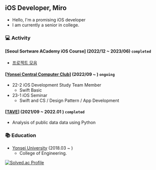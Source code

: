 ## iOS Developer, Miro
- Hello, I'm a promising iOS developer
- I am currently a senior in college.

### 💻 Activity
#### [Seoul Sortware ACademy iOS Course] (2022/12 ~ 2023/06) `completed`
- [프로젝트 모음](https://github.com/longlivedrgn/SeSAC-iOS-Projects)
#### [[Yonsei Central Computer Club](https://linktr.ee/yonsei_computer_club)] (2022/09 ~ ) `ongoing`
- 22-2 iOS Development Study Team Member
    - Swift Basic
- 23-1 iOS Seminar 
    - Swift and CS / Design Pattern / App Development
#### [[TAVE](https://tavewave.github.io)] (2021/09 ~ 2022.01 ) `completed`
- Analysis of public data data using Python
### 📚 Education
- [Yonsei University](https://www.yonsei.ac.kr/sc/index.jsp) (2018.03 ~ )
    - College of Engineering.
 


[![Solved.ac Profile](http://mazassumnida.wtf/api/generate_badge?boj=longlivedrgn)](https://solved.ac/longlivedrgn)
<!--
**longlivedrgn/longlivedrgn** is a ✨ _special_ ✨ repository because its `README.md` (this file) appears on your GitHub profile.

Here are some ideas to get you started:

- 🔭 I’m currently working on ...
- 🌱 I’m currently learning ...
- 👯 I’m looking to collaborate on ...
- 🤔 I’m looking for help with ...
- 💬 Ask me about ...
- 📫 How to reach me: ...
- 😄 Pronouns: ...
- ⚡ Fun fact: ...
-->
